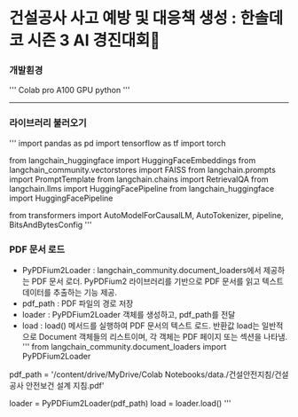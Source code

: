 건설공사 사고 예방 및 대응책 생성 : 한솔데코 시즌 3 AI 경진대회👷
===============================================================

### 개발횐경
'''
Colab pro A100 GPU
python
'''

<hr/>

### 라이브러리 불러오기
'''
import pandas as pd
import tensorflow as tf
import torch

from langchain_huggingface import HuggingFaceEmbeddings
from langchain_community.vectorstores import FAISS
from langchain.prompts import PromptTemplate
from langchain.chains import RetrievalQA
from langchain.llms import HuggingFacePipeline
from langchain_huggingface import HuggingFacePipeline

from transformers import AutoModelForCausalLM, AutoTokenizer, pipeline, BitsAndBytesConfig
'''

### PDF 문서 로드
- PyPDFium2Loader : langchain_community.document_loaders에서 제공하는 PDF 문서 로더. PyPDFium2 라이브러리를 기반으로 PDF 문서를 읽고 텍스트 데이터를 추출하는 기능 제공.
- pdf_path : PDF 파일의 경로 저장
- loader : PyPDFium2Loader 객체를 생성하고, pdf_path를 전달
- load : load() 메서드를 실행하여 PDF 문서의 텍스트 로드. 반환값 load는 일반적으로 Document 객체들의 리스트이며, 각 객체는 PDF 페이지 또는 섹션을 나타냄.
'''
from langchain_community.document_loaders import PyPDFium2Loader

pdf_path = '/content/drive/MyDrive/Colab Notebooks/data./건설안전지침/건설공사 안전보건 설계 지침.pdf'

loader = PyPDFium2Loader(pdf_path)
load = loader.load()
'''


